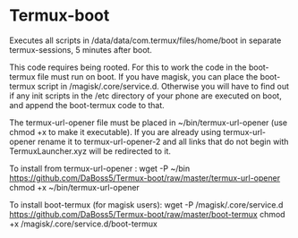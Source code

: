 # Termux-boot
Executes all scripts in /data/data/com.termux/files/home/boot in separate termux-sessions, 5 minutes after boot. 

This code requires being rooted. 
For this to work the code in the boot-termux file must run on boot. If you have magisk, you can place the boot-termux script in /magisk/.core/service.d. Otherwise you will have to find out if any init scripts in the /etc directory of your phone are executed on boot, and append the boot-termux code to that. 

The termux-url-opener file must be placed in ~/bin/termux-url-opener (use chmod +x to make it executable). 
If you are already using termux-url-opener rename it to termux-url-opener-2 and all links that do not begin with TermuxLauncher.xyz will be redirected to it. 


To install from termux-url-opener :
wget -P ~/bin https://github.com/DaBoss5/Termux-boot/raw/master/termux-url-opener
chmod +x ~/bin/termux-url-opener 

To install boot-termux (for magisk users):
wget -P /magisk/.core/service.d https://github.com/DaBoss5/Termux-boot/raw/master/boot-termux
chmod +x /magisk/.core/service.d/boot-termux
